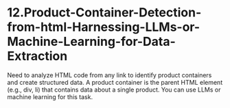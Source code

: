 # 12.Product-Container-Detection-from-html-Harnessing-LLMs-or-Machine-Learning-for-Data-Extraction
Need to analyze HTML code from any link to identify product containers and create structured data. A product container is the parent HTML element (e.g., div, li) that contains data about a single product. You can use LLMs or machine learning for this task.
